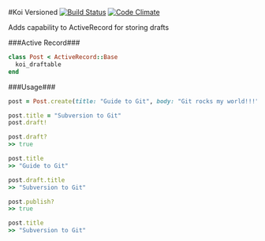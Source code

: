 #Koi Versioned [![Build Status](https://travis-ci.org/rahult/koi_versioned.png?branch=master)](https://travis-ci.org/rahult/koi_versioned) [![Code Climate](https://codeclimate.com/github/rahult/koi_versioned.png)](https://codeclimate.com/github/rahult/koi_versioned)

Adds capability to ActiveRecord for storing drafts


###Active Record###

```ruby
class Post < ActiveRecord::Base
  koi_draftable
end
``` 


###Usage###

```ruby
post = Post.create(title: "Guide to Git", body: "Git rocks my world!!!")

post.title = "Subversion to Git"
post.draft!

post.draft?
>> true

post.title
>> "Guide to Git"

post.draft.title
>> "Subversion to Git"

post.publish?
>> true

post.title
>> "Subversion to Git"
```

